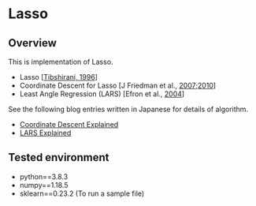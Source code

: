 # Lasso

## Overview
This is implementation of Lasso.

- Lasso [[Tibshirani, 1996](http://statweb.stanford.edu/%7Etibs/lasso/lasso.pdf)]
- Coordinate Descent for Lasso [J Friedman et al., [2007](http://arxiv.org/pdf/0708.1485.pdf);[2010](http://core.ac.uk/download/files/153/6287975.pdf)]
- Least Angle Regression (LARS) [Efron et al., [2004](http://statweb.stanford.edu/~imj/WEBLIST/2004/LarsAnnStat04.pdf)]

See the following blog entries written in Japanese for details of algorithm.
- [Coordinate Descent Explained](https://satopirka.com/2017/10/lasso/)
- [LARS Explained](https://satopirka.com/2021/01/lars-lasso/)

## Tested environment
- python==3.8.3
- numpy==1.18.5
- sklearn==0.23.2 (To run a sample file)



